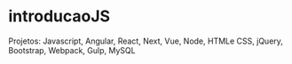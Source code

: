 # introducaoJS
Projetos: Javascript, Angular, React, Next, Vue, Node, HTMLe  CSS, jQuery, Bootstrap, Webpack, Gulp, MySQL
